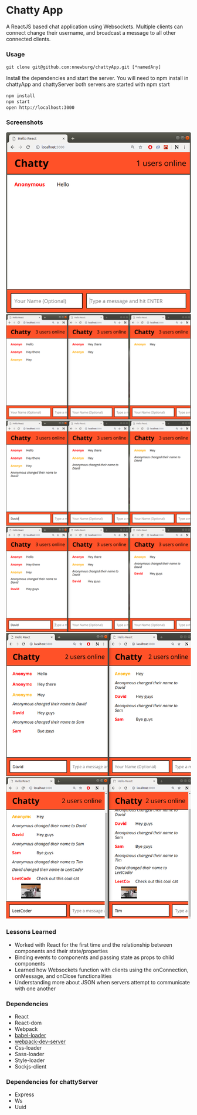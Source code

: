 Chatty App
=====================

A ReactJS based chat application using Websockets. Multiple clients can connect
change their username, and broadcast a message to all other connected clients.

### Usage

```
git clone git@github.com:nnewburg/chattyApp.git [*namedAny]
```

Install the dependencies and start the server. You will need to npm install in chattyApp
and chattyServer both servers are started with npm start

```
npm install
npm start
open http://localhost:3000
```
### Screenshots

!["Screenshot of chatty messages"](https://github.com/nnewburg/chattyApp/blob/master/docs/chatty1.png?raw=true)
!["Screenshot of chatty messages"](https://github.com/nnewburg/chattyApp/blob/master/docs/chatty2.png?raw=true)
!["Screenshot of chatty messages"](https://github.com/nnewburg/chattyApp/blob/master/docs/chatty3.png?raw=true)
!["Screenshot of chatty messages"](https://github.com/nnewburg/chattyApp/blob/master/docs/chatty4.png?raw=true)
!["Screenshot of chatty messages"](https://github.com/nnewburg/chattyApp/blob/master/docs/chatty5.png?raw=true)
!["Screenshot of chatty messages"](https://github.com/nnewburg/chattyApp/blob/master/docs/chatty6.png?raw=true)


### Lessons Learned

* Worked with React for the first time and the relationship between components and their state/properties
* Binding events to components and passing state as props to child components
* Learned how Websockets function with clients using the onConnection, onMessage, and onClose functionalities
* Understanding more about JSON when servers attempt to communicate with one another


### Dependencies

* React
* React-dom
* Webpack
* [babel-loader](https://github.com/babel/babel-loader)
* [webpack-dev-server](https://github.com/webpack/webpack-dev-server)
* Css-loader
* Sass-loader
* Style-loader
* Sockjs-client

### Dependencies for chattyServer

* Express
* Ws
* Uuid
